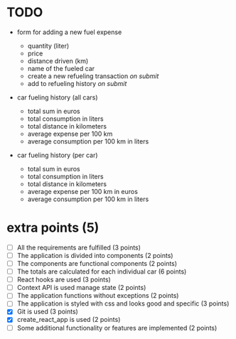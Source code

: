 # TODO

- form for adding a new fuel expense

  - quantity (liter)
  - price
  - distance driven (km)
  - name of the fueled car
  - create a new refueling transaction _on submit_
  - add to refueling history _on submit_

- car fueling history (all cars)

  - total sum in euros
  - total consumption in liters
  - total distance in kilometers
  - average expense per 100 km
  - average consumption per 100 km in liters

- car fueling history (per car)

  - total sum in euros
  - total consumption in liters
  - total distance in kilometers
  - average expense per 100 km in euros
  - average consumption per 100 km in liters

# extra points (5)

- [ ] All the requirements are fulfilled (3 points)
- [ ] The application is divided into components (2 points)
- [ ] The components are functional components (2 points)
- [ ] The totals are calculated for each individual car (6 points)
- [ ] React hooks are used (3 points)
- [ ] Context API is used manage state (2 points)
- [ ] The application functions without exceptions (2 points)
- [ ] The application is styled with css and looks good and specific (3 points)
- [x] Git is used (3 points)
- [x] create_react_app is used (2 points)
- [ ] Some additional functionality or features are implemented (2 points)
